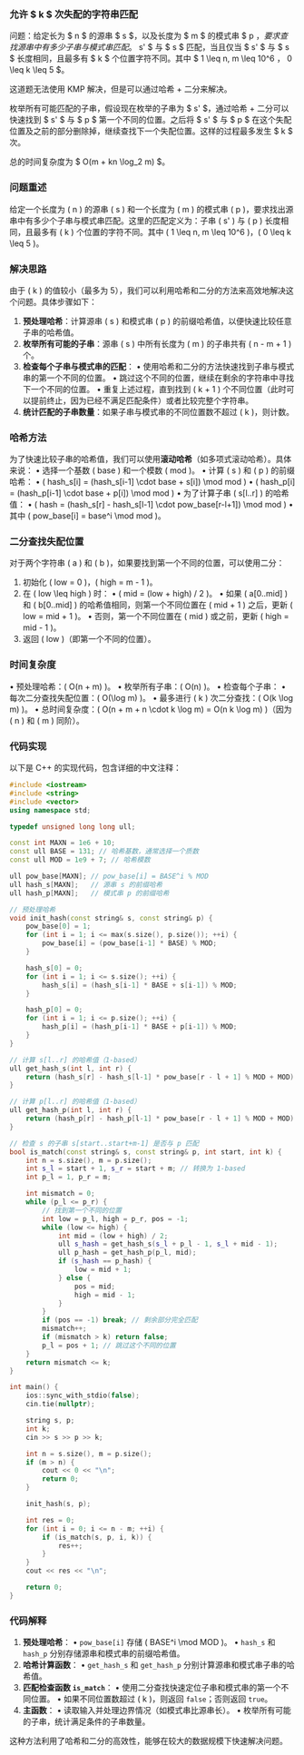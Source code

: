 ### 允许 $ k $ 次失配的字符串匹配

问题：给定长为 $ n $ 的源串 $ s $，以及长度为 $ m $ 的模式串 $ p $，要求查找源串中有多少子串与模式串匹配。$ s' $ 与 $ s $ 匹配，当且仅当 $ s' $ 与 $ s $ 长度相同，且最多有 $ k $ 个位置字符不同。其中 $ 1 \leq n, m \leq 10^6 $，$ 0 \leq k \leq 5 $。

这道题无法使用 KMP 解决，但是可以通过哈希 + 二分来解决。

枚举所有可能匹配的子串，假设现在枚举的子串为 $ s' $，通过哈希 + 二分可以快速找到 $ s' $ 与 $ p $ 第一个不同的位置。之后将 $ s' $ 与 $ p $ 在这个失配位置及之前的部分删除掉，继续查找下一个失配位置。这样的过程最多发生 $ k $ 次。

总的时间复杂度为 $ O(m + kn \log_2 m) $。



### 问题重述
给定一个长度为 \( n \) 的源串 \( s \) 和一个长度为 \( m \) 的模式串 \( p \)，要求找出源串中有多少个子串与模式串匹配。这里的匹配定义为：子串 \( s' \) 与 \( p \) 长度相同，且最多有 \( k \) 个位置的字符不同。其中 \( 1 \leq n, m \leq 10^6 \)，\( 0 \leq k \leq 5 \)。

### 解决思路
由于 \( k \) 的值较小（最多为 5），我们可以利用哈希和二分的方法来高效地解决这个问题。具体步骤如下：

1. **预处理哈希**：计算源串 \( s \) 和模式串 \( p \) 的前缀哈希值，以便快速比较任意子串的哈希值。
2. **枚举所有可能的子串**：源串 \( s \) 中所有长度为 \( m \) 的子串共有 \( n - m + 1 \) 个。
3. **检查每个子串与模式串的匹配**：
   • 使用哈希和二分的方法快速找到子串与模式串的第一个不同的位置。
   • 跳过这个不同的位置，继续在剩余的字符串中寻找下一个不同的位置。
   • 重复上述过程，直到找到 \( k + 1 \) 个不同位置（此时可以提前终止，因为已经不满足匹配条件）或者比较完整个字符串。
4. **统计匹配的子串数量**：如果子串与模式串的不同位置数不超过 \( k \)，则计数。

### 哈希方法
为了快速比较子串的哈希值，我们可以使用**滚动哈希**（如多项式滚动哈希）。具体来说：
• 选择一个基数 \( base \) 和一个模数 \( mod \)。
• 计算 \( s \) 和 \( p \) 的前缀哈希：
  • \( hash_s[i] = (hash_s[i-1] \cdot base + s[i]) \mod mod \)
  • \( hash_p[i] = (hash_p[i-1] \cdot base + p[i]) \mod mod \)
• 为了计算子串 \( s[l..r] \) 的哈希值：
  • \( hash = (hash_s[r] - hash_s[l-1] \cdot pow_base[r-l+1]) \mod mod \)
  • 其中 \( pow_base[i] = base^i \mod mod \)。

### 二分查找失配位置
对于两个字符串 \( a \) 和 \( b \)，如果要找到第一个不同的位置，可以使用二分：
1. 初始化 \( low = 0 \)，\( high = m - 1 \)。
2. 在 \( low \leq high \) 时：
   • \( mid = (low + high) / 2 \)。
   • 如果 \( a[0..mid] \) 和 \( b[0..mid] \) 的哈希值相同，则第一个不同位置在 \( mid + 1 \) 之后，更新 \( low = mid + 1 \)。
   • 否则，第一个不同位置在 \( mid \) 或之前，更新 \( high = mid - 1 \)。
3. 返回 \( low \)（即第一个不同的位置）。

### 时间复杂度
• 预处理哈希：\( O(n + m) \)。
• 枚举所有子串：\( O(n) \)。
• 检查每个子串：
  • 每次二分查找失配位置：\( O(\log m) \)。
  • 最多进行 \( k \) 次二分查找：\( O(k \log m) \)。
• 总时间复杂度：\( O(n + m + n \cdot k \log m) = O(n k \log m) \)（因为 \( n \) 和 \( m \) 同阶）。

### 代码实现
以下是 C++ 的实现代码，包含详细的中文注释：

```cpp
#include <iostream>
#include <string>
#include <vector>
using namespace std;

typedef unsigned long long ull;

const int MAXN = 1e6 + 10;
const ull BASE = 131; // 哈希基数，通常选择一个质数
const ull MOD = 1e9 + 7; // 哈希模数

ull pow_base[MAXN]; // pow_base[i] = BASE^i % MOD
ull hash_s[MAXN];   // 源串 s 的前缀哈希
ull hash_p[MAXN];   // 模式串 p 的前缀哈希

// 预处理哈希
void init_hash(const string& s, const string& p) {
    pow_base[0] = 1;
    for (int i = 1; i <= max(s.size(), p.size()); ++i) {
        pow_base[i] = (pow_base[i-1] * BASE) % MOD;
    }

    hash_s[0] = 0;
    for (int i = 1; i <= s.size(); ++i) {
        hash_s[i] = (hash_s[i-1] * BASE + s[i-1]) % MOD;
    }

    hash_p[0] = 0;
    for (int i = 1; i <= p.size(); ++i) {
        hash_p[i] = (hash_p[i-1] * BASE + p[i-1]) % MOD;
    }
}

// 计算 s[l..r] 的哈希值（1-based）
ull get_hash_s(int l, int r) {
    return (hash_s[r] - hash_s[l-1] * pow_base[r - l + 1] % MOD + MOD) % MOD;
}

// 计算 p[l..r] 的哈希值（1-based）
ull get_hash_p(int l, int r) {
    return (hash_p[r] - hash_p[l-1] * pow_base[r - l + 1] % MOD + MOD) % MOD;
}

// 检查 s 的子串 s[start..start+m-1] 是否与 p 匹配
bool is_match(const string& s, const string& p, int start, int k) {
    int n = s.size(), m = p.size();
    int s_l = start + 1, s_r = start + m; // 转换为 1-based
    int p_l = 1, p_r = m;

    int mismatch = 0;
    while (p_l <= p_r) {
        // 找到第一个不同的位置
        int low = p_l, high = p_r, pos = -1;
        while (low <= high) {
            int mid = (low + high) / 2;
            ull s_hash = get_hash_s(s_l + p_l - 1, s_l + mid - 1);
            ull p_hash = get_hash_p(p_l, mid);
            if (s_hash == p_hash) {
                low = mid + 1;
            } else {
                pos = mid;
                high = mid - 1;
            }
        }
        if (pos == -1) break; // 剩余部分完全匹配
        mismatch++;
        if (mismatch > k) return false;
        p_l = pos + 1; // 跳过这个不同的位置
    }
    return mismatch <= k;
}

int main() {
    ios::sync_with_stdio(false);
    cin.tie(nullptr);

    string s, p;
    int k;
    cin >> s >> p >> k;

    int n = s.size(), m = p.size();
    if (m > n) {
        cout << 0 << "\n";
        return 0;
    }

    init_hash(s, p);

    int res = 0;
    for (int i = 0; i <= n - m; ++i) {
        if (is_match(s, p, i, k)) {
            res++;
        }
    }
    cout << res << "\n";

    return 0;
}
```

### 代码解释
1. **预处理哈希**：
   • `pow_base[i]` 存储 \( BASE^i \mod MOD \)。
   • `hash_s` 和 `hash_p` 分别存储源串和模式串的前缀哈希值。
2. **哈希计算函数**：
   • `get_hash_s` 和 `get_hash_p` 分别计算源串和模式串子串的哈希值。
3. **匹配检查函数 `is_match`**：
   • 使用二分查找快速定位子串和模式串的第一个不同位置。
   • 如果不同位置数超过 \( k \)，则返回 `false`；否则返回 `true`。
4. **主函数**：
   • 读取输入并处理边界情况（如模式串比源串长）。
   • 枚举所有可能的子串，统计满足条件的子串数量。

这种方法利用了哈希和二分的高效性，能够在较大的数据规模下快速解决问题。